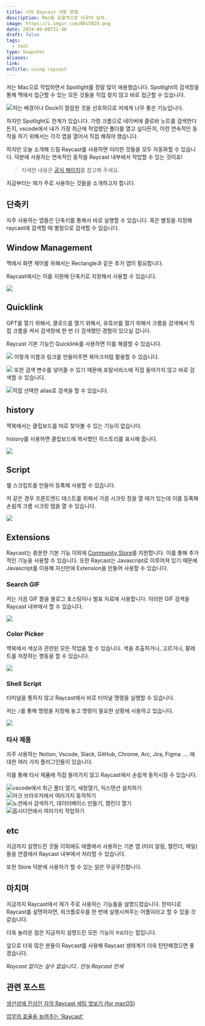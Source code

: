 ```yaml
---
title: 나의 Raycast 사용 방법
description: Mac을 효율적으로 다루어 보자.
image: https://i.imgur.com/NhuTBJX.png
date: 2024-09-08T22:40
draft: false
tags:
  - tool
type: Snapshot
aliases: 
link: 
enTitle: using-raycast
---
```


저는 Mac으로 작업하면서 Spotlight를 정말 많이 애용했습니다. Spotlight의 검색창을 통해 맥에서 접근할 수 있는 모든 것들을 직접 찾지 않고 바로 접근할 수 있습니다.

![저는 배경이나 Dock이 깔끔한 것을 선호하므로 저에게 너무 좋은 기능입니다.](https://i.imgur.com/A12Ha1P.png)


하지만 Spotlight도 한계가 있습니다. 가령 크롬으로 네이버에 클로바 노트를 검색한다든지, vscode에서 내가 가장 최근에 작업했던 폴더를 열고 싶다든지, 이런 연속적인 동작을 하기 위해서는 각각 앱을 열어서 직접 해줘야 했습니다.

하지만 오늘 소개해 드릴 Raycast를 사용하면 이러한 것들을 모두 자동화할 수 있습니다. 덕분에 사용자는 연속적인 동작을 Raycast 내부에서 작업할 수 있는 것이죠!

> 자세한 내용은 [공식 페이지]( https://www.raycast.com/)를 참고해 주세요.

지금부터는 제가 주로 사용하는 것들을 소개하고자 합니다.

## 단축키 

자주 사용하는 앱들은 단축키를 통해서 바로 실행할 수 있습니다. 혹은 별칭을 지정해 raycast에 검색할 때 별칭으로 검색할 수 있습니다.


## Window Management

맥에서 화면 제어를 위해서는 Rectangle과 같은 추가 앱이 필요합니다.

Raycast에서는 이를 지원해 단축키로 지정해서 사용할 수 있습니다.

![](https://i.imgur.com/l9b6luF.png)


## Quicklink

GPT를 열기 위해서, 클로드를 열기 위해서, 유튜브를 열기 위해서 크롬을 검색해서 직접 크롬을 켜서 검색창에 한 번 더 검색했던 경험이 있으실 겁니다.

Raycast 기본 기능인 Quicklink를 사용하면 이를 해결할 수 있습니다.

![](https://i.imgur.com/N7mi3n9.png)
이렇게 이름과 링크를 만들어주면 북마크처럼 활용할 수 있습니다.

![](https://i.imgur.com/hnjQGxJ.png)
또한 검색 변수를 넣어줄 수 있기 때문에 포탈서비스에 직접 들어가지 않고 바로 검색할 수 있습니다.

![직접 선택한 alias로 검색을 할 수 있습니다.](https://i.imgur.com/opzVJ4M.png)
## history

맥북에서는 클립보드를 따로 찾아볼 수 있는 기능이 없습니다.

history를 사용하면 클립보드에 복사했던 히스토리를 표시해 줍니다.

![](https://i.imgur.com/6M8AhDM.png)
## Script

쉘 스크립트를 만들어 등록해 사용할 수 있습니다.

저 같은 경우 프론트엔드 테스트를 위해서 가끔 시크릿 창을 열 때가 있는데 이를 등록해 손쉽게 크롬 시크릿 탭을 열 수 있습니다.

![](https://i.imgur.com/5hapg8m.png)


## Extensions

Raycast는 충분한 기본 기능 이외에 [Community Store](https://www.raycast.com/store)를 지원합니다. 이를 통해 추가적인 기능을 사용할 수 있습니다. 또한 Raycast는 Javascript로 이루어져 있기 때문에 Javascript를 이용해 자신만에 Extension을 만들어 사용할 수 있습니다.


### Search GIF

저는 가끔 GIF 짤을 블로그 포스팅이나 발표 자료에 사용합니다. 이러한 GIF 검색을 Raycast 내부에서 할 수 있습니다.

![](https://i.imgur.com/6LjDXA9.png)

### Color Picker

맥북에서 색상과 관련된 모든 작업을 할 수 있습니다. 색을 추출하거나, 고르거나, 팔레트를 저장하는 행동을 할 수 있습니다.

![](https://i.imgur.com/NzWYSSS.png)
### Shell Script

터미널을 통하지 않고 Raycast에서 바로 터미널 명령을 실행할 수 있습니다.

저는 `/`를 통해 명령을 지정해 놓고 명령이 필요한 상황에 사용하고 있습니다.

![](https://i.imgur.com/M9joOpC.png)
### 타사 제품

자주 사용하는 Notion, Vscode, Slack, GitHub, Chrome, Arc, Jira, Figma .... 에 대한 여러 가지 플러그인들이 있습니다.

이를 통해 타사 제품에 직접 들어가지 않고 Raycast에서 손쉽게 동작시킬 수 있습니다.


![vscode에서 최근 폴더 열기, 새창열기, 익스텐션 설치하기](https://i.imgur.com/LnfTp9w.png)
![아크 브라우저에서 여러가지 동작하기](https://i.imgur.com/m3uHNGl.png)
![노션에서 검색하기, 데이터베이스 만들기, 캘린더 열기](https://i.imgur.com/tYE1YX0.png)
![옵시디언에서 여러가지 작업하기](https://i.imgur.com/iM7iuIM.png)

## etc

지금까지 설명드린 것들 이외에도 애플에서 사용하는 기본 앱 (미리 알림, 캘린더, 메일)들을 연결에서 Raycast 내부에서 처리할 수 있습니다.

또한 Store 덕분에 사용자가 할 수 있는 일은 무궁무진합니다.

## 마치며


지금까지 Raycast에서 제가 주로 사용하는 기능들을 설명드렸습니다. 한마디로 Raycast를 설명하자면, 워크플로우를 한 번에 실행시켜주는 어플이라고 할 수 있을 것 같습니다.

더욱 놀라운 점은 지금까지 설명드린 모든 기능이 `무료`라는 점입니다.

앞으로 더욱 많은 분들이 Raycast를 사용해 Raycast 생태계가 더욱 탄탄해졌으면 좋겠습니다.

_Raycast 없이는 살수 없습니다.. 만능 Raycast 만세_


## 관련 포스트

[생산성에 진심인 자의 Raycast 세팅 엿보기 (for macOS)](https://velog.io/@wisepine/%EC%83%9D%EC%82%B0%EC%84%B1%EC%97%90-%EC%A7%84%EC%8B%AC%EC%9D%B8-%EA%B0%9C%EB%B0%9C%EC%9E%90%EC%9D%98-Raycast-%EC%84%B8%ED%8C%85-%EC%97%BF%EB%B3%B4%EA%B8%B0-for-macOS)

[업무의 효율을 높여주는 'Raycast'](https://brunch.co.kr/@ggk234/32)

